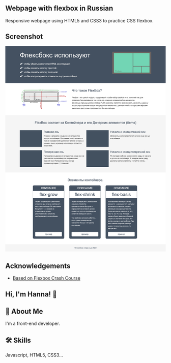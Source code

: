 ## Webpage with flexbox in Russian

Responsive webpage using HTML5 and CSS3 to practice CSS flexbox.


## Screenshot

<img src="screen_index.png">


## Acknowledgements

 - [Based on Flexbox Crash Course](https://www.youtube.com/playlist?list=PLM6XATa8CAG5mPV60dMmjMRrHVW4LmV2x)

## Hi, I'm Hanna! 👋


## 🚀 About Me
I'm a front-end developer.


## 🛠 Skills
Javascript, HTML5, CSS3...
